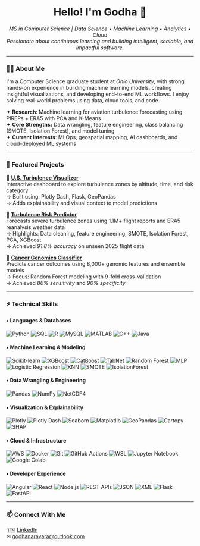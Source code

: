 <h1 align="center">Hello! I'm Godha 👋</h1>
<p align="center">
  <em>MS in Computer Science | Data Science • Machine Learning • Analytics • Cloud</em><br>
  <em>Passionate about continuous learning and building intelligent, scalable, and impactful software.</em>
</p>

---

### 👩‍💻 About Me

I'm a Computer Science graduate student at *Ohio University*, with strong hands-on experience in building machine learning models, creating insightful visualizations, and developing end-to-end ML workflows. I enjoy solving real-world problems using data, cloud tools, and code.

✦ **Research**:  Machine learning for aviation turbulence forecasting using PIREPs + ERA5 with PCA and K-Means<br>
✦ **Core Strengths:** Data wrangling, feature engineering, class balancing (SMOTE, Isolation Forest), and model tuning<br>
✦ **Current Interests**: MLOps, geospatial mapping, AI dashboards, and cloud-deployed ML systems

---

### 📌 Featured Projects

📁 **[U.S. Turbulence Visualizer]()**  
Interactive dashboard to explore turbulence zones by altitude, time, and risk category  
→ Built using: Plotly Dash, Flask, GeoPandas  
→ Adds explainability and visual context to model predictions

📁 **[Turbulence Risk Predictor]()**  
Forecasts severe turbulence zones using 1.1M+ flight reports and ERA5 reanalysis weather data  
→ Highlights: Data cleaning, feature engineering, SMOTE, Isolation Forest, PCA, XGBoost  
→ Achieved *91.8% accuracy* on unseen 2025 flight data

📁 **[Cancer Genomics Classifier]()**  
Predicts cancer outcomes using 8,000+ genomic features and ensemble models  
→ Focus: Random Forest modeling with 9-fold cross-validation  
→ Achieved *86% sensitivity* and *90% specificity*

---

### ⚡ Technical Skills

#### • Languages & Databases
![Python](https://img.shields.io/badge/Python-3776AB?style=for-the-badge&logo=python&logoColor=white)
![SQL](https://img.shields.io/badge/SQL-4479A1?style=for-the-badge&logo=postgresql&logoColor=white)
![R](https://img.shields.io/badge/R-276DC3?style=for-the-badge&logo=r&logoColor=white)
![MySQL](https://img.shields.io/badge/MySQL-005C84?style=for-the-badge&logo=mysql&logoColor=white)
![MATLAB](https://img.shields.io/badge/MATLAB-0076A8?style=for-the-badge&logo=mathworks&logoColor=white)
![C++](https://img.shields.io/badge/C++-00599C?style=for-the-badge&logo=cplusplus&logoColor=white)
![Java](https://img.shields.io/badge/Java-ED8B00?style=for-the-badge&logo=java&logoColor=white)

#### • Machine Learning & Modeling
![Scikit-learn](https://img.shields.io/badge/Scikit--learn-F7931E?style=for-the-badge&logo=scikit-learn&logoColor=white)
![XGBoost](https://img.shields.io/badge/XGBoost-EC6B24?style=for-the-badge&logo=xgboost&logoColor=white)
![CatBoost](https://img.shields.io/badge/CatBoost-ffcc00?style=for-the-badge&logoColor=black)
![TabNet](https://img.shields.io/badge/TabNet-blue?style=for-the-badge)
![Random Forest](https://img.shields.io/badge/Random%20Forest-darkgreen?style=for-the-badge)
![MLP](https://img.shields.io/badge/MLP-neuralnet-8A2BE2?style=for-the-badge)
![Logistic Regression](https://img.shields.io/badge/Logistic%20Regression-6A5ACD?style=for-the-badge)
![KNN](https://img.shields.io/badge/KNN-algorithm-ffa500?style=for-the-badge)
![SMOTE](https://img.shields.io/badge/SMOTE-brown?style=for-the-badge)
![IsolationForest](https://img.shields.io/badge/Isolation%20Forest-gray?style=for-the-badge)

#### • Data Wrangling & Engineering
![Pandas](https://img.shields.io/badge/Pandas-150458?style=for-the-badge&logo=pandas&logoColor=white)
![NumPy](https://img.shields.io/badge/NumPy-013243?style=for-the-badge&logo=numpy&logoColor=white)
![NetCDF4](https://img.shields.io/badge/NetCDF4-004d99?style=for-the-badge)

#### • Visualization & Explainability
![Plotly](https://img.shields.io/badge/Plotly-3F4F75?style=for-the-badge&logo=plotly&logoColor=white)
![Plotly Dash](https://img.shields.io/badge/Dash-003366?style=for-the-badge)
![Seaborn](https://img.shields.io/badge/Seaborn-9A1EAE?style=for-the-badge)
![Matplotlib](https://img.shields.io/badge/Matplotlib-11557C?style=for-the-badge&logo=matplotlib&logoColor=white)
![GeoPandas](https://img.shields.io/badge/GeoPandas-008000?style=for-the-badge)
![Cartopy](https://img.shields.io/badge/Cartopy-003300?style=for-the-badge)
![SHAP](https://img.shields.io/badge/SHAP-explainableAI-red?style=for-the-badge)

#### • Cloud & Infrastructure
![AWS](https://img.shields.io/badge/AWS-232F3E?style=for-the-badge&logo=amazon-aws&logoColor=white)
![Docker](https://img.shields.io/badge/Docker-2496ED?style=for-the-badge&logo=docker&logoColor=white)
![Git](https://img.shields.io/badge/Git-F05032?style=for-the-badge&logo=git&logoColor=white)
![GitHub Actions](https://img.shields.io/badge/GitHub%20Actions-2088FF?style=for-the-badge&logo=githubactions&logoColor=white)
![WSL](https://img.shields.io/badge/WSL-Ubuntu-orange?style=for-the-badge)
![Jupyter Notebook](https://img.shields.io/badge/Jupyter-F37626?style=for-the-badge&logo=jupyter&logoColor=white)
![Google Colab](https://img.shields.io/badge/Colab-F9AB00?style=for-the-badge&logo=googlecolab&logoColor=white)

#### • Developer Experience
![Angular](https://img.shields.io/badge/Angular-DD0031?style=for-the-badge&logo=angular&logoColor=white)
![React](https://img.shields.io/badge/React-20232A?style=for-the-badge&logo=react&logoColor=61DAFB)
![Node.js](https://img.shields.io/badge/Node.js-339933?style=for-the-badge&logo=nodedotjs&logoColor=white)
![REST APIs](https://img.shields.io/badge/REST--API-005C84?style=for-the-badge)
![JSON](https://img.shields.io/badge/JSON-292929?style=for-the-badge&logo=json&logoColor=white)
![XML](https://img.shields.io/badge/XML-FF6600?style=for-the-badge)
![Flask](https://img.shields.io/badge/Flask-000000?style=for-the-badge&logo=flask&logoColor=white)
![FastAPI](https://img.shields.io/badge/FastAPI-005f73?style=for-the-badge&logo=fastapi&logoColor=white)

---
<!-- 
### 📊 GitHub Stats

<p align="center">
  <img src="https://github-readme-stats.vercel.app/api?username=godhanaravara&show_icons=true&theme=radical" alt="stats" />
  <img src="https://github-readme-stats.vercel.app/api/top-langs/?username=godhanaravara&layout=compact&theme=radical" alt="top-langs" />
</p>

--- -->

### 📫 Connect With Me

🇮🇳  [LinkedIn](https://www.linkedin.com/in/godha-naravara/)<br>
✉ godhanaravara@outlook.com
